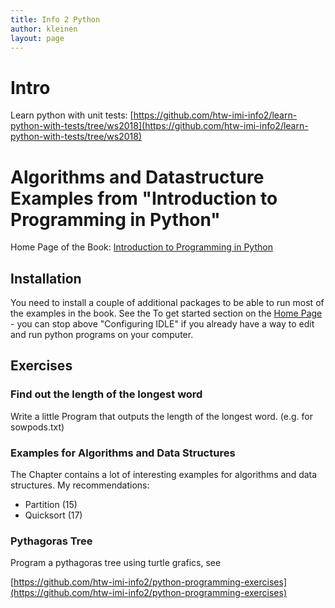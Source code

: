 ```yaml
---
title: Info 2 Python
author: kleinen
layout: page
---
```



# Intro

Learn python with unit tests: [https://github.com/htw-imi-info2/learn-python-with-tests/tree/ws2018](https://github.com/htw-imi-info2/learn-python-with-tests/tree/ws2018)


# Algorithms and Datastructure Examples from "Introduction to Programming in Python"

Home Page of the Book: [Introduction to Programming in Python](https://introcs.cs.princeton.edu/python/home)

## Installation
You need to install a couple of additional packages to be able to run most
of the examples in the book. See the To get started
section on the  [Home Page](https://introcs.cs.princeton.edu/python/home) -
you can stop above "Configuring IDLE" if you already have a way to edit and
run python programs on your computer.

## Exercises

### Find out the length of the longest word

Write a little Program that outputs the length of the longest word.
(e.g. for sowpods.txt)

### Examples for Algorithms and Data Structures

The Chapter [](https://introcs.cs.princeton.edu/python/40algorithms/) contains a lot of
interesting examples for algorithms and data structures. My recommendations:

* Partition (15)
* Quicksort (17)

### Pythagoras Tree

Program a pythagoras tree using turtle grafics, see

[https://github.com/htw-imi-info2/python-programming-exercises](https://github.com/htw-imi-info2/python-programming-exercises)

